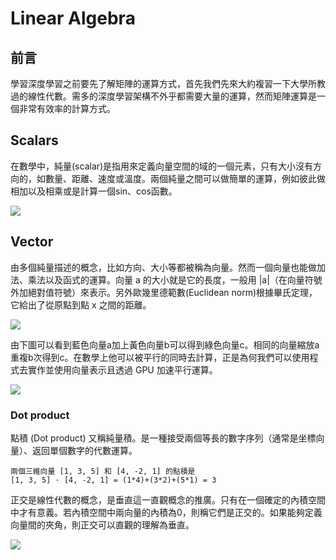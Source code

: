 # Linear Algebra
## 前言
學習深度學習之前要先了解矩陣的運算方式，首先我們先來大約複習一下大學所教過的線性代數。需多的深度學習架構不外乎都需要大量的運算，然而矩陣運算是一個非常有效率的計算方式。

## Scalars
在數學中，純量(scalar)是指用來定義向量空間的域的一個元素，只有大小沒有方向的，如數量、距離、速度或溫度。兩個純量之間可以做簡單的運算，例如彼此做相加以及相乘或是計算一個sin、cos函數。

![](https://i.imgur.com/3bbly7O.png)

## Vector
由多個純量描述的概念，比如方向、大小等都被稱為向量。然而一個向量也能做加法、乘法以及函式的運算。向量 a 的大小就是它的長度，一般用 |a|（在向量符號外加絕對值符號）來表示。另外歐幾里德範數(Euclidean norm)根據畢氏定理，它給出了從原點到點 x 之間的距離。

![](https://i.imgur.com/jc0N0JN.png)

由下圖可以看到藍色向量a加上黃色向量b可以得到綠色向量c。相同的向量縮放a重複b次得到c。在數學上他可以被平行的同時去計算，正是為何我們可以使用程式去實作並使用向量表示且透過 GPU 加速平行運算。

![](https://i.imgur.com/03ubZ9F.png)

### Dot product
點積 (Dot product) 又稱純量積。是一種接受兩個等長的數字序列（通常是坐標向量）、返回單個數字的代數運算。

```
兩個三維向量 [1, 3, 5] 和 [4, -2, 1] 的點積是
[1, 3, 5] · [4, -2, 1] = (1*4)+(3*2)+(5*1) = 3
```

正交是線性代數的概念，是垂直這一直觀概念的推廣。只有在一個確定的內積空間中才有意義。若內積空間中兩向量的內積為0，則稱它們是正交的。如果能夠定義向量間的夾角，則正交可以直觀的理解為垂直。

![](https://i.imgur.com/rtlRV4q.png)